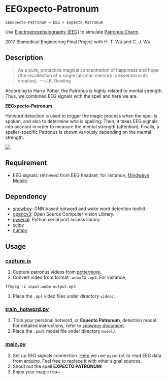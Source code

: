 # EEGxpecto-Patronum

    EEGxpecto-Patronum = EEG + Expecto Patronum

Use [Electroencephalography (EEG)](https://en.wikipedia.org/wiki/Electroencephalography) to simulate [Patronus Charm](https://www.pottermore.com/writing-by-jk-rowling/patronus-charm).

2017 Biomedical Engineering Final Project with H. T. Wu and C. J. Wu.

## Description
> As a pure, protective magical concentration of happiness and hope (the recollection of a single talisman memory is essential in its creation). ---J.K. Rowling

According to Harry Potter, the Patronus is highly related to mental strength. Thus, we combined EEG signals with the spell and here we are.

**EEGxpecto-Patronum**.

Hotword detection is used to trigger the magic process when the spell is spoken, and also to determine who is spelling. Then, it takes EEG signals into account in order to measure the mental strength (attention). Finally, a speller-specific Patronus is shown variously depending on the mental strength.

![](https://images.pottermore.com/bxd3o8b291gf/3wLCdHOmLmAmKCCyia4AQ6/528dbdf658742466c8f0c9e48aa3f602/Expecto_Patronum.gif)

## Requirement
- EEG signals: retrieved from EEG headset, for instance, [Mindwave Mobile](https://store.neurosky.com/pages/mindwave).

## Dependency
- [snowboy](https://github.com/Kitt-AI/snowboy): DNN based hotword and wake word detection toolkit.
- [opencv3](https://github.com/opencv/opencv): Open Source Computer Vision Library.
- [pyserial](https://github.com/pyserial/pyserial): Python serial port access library.
- [scipy](https://github.com/scipy/scipy)
- [numpy](https://github.com/numpy/numpy)

## Usage
### [capture.js](capture.js)
1. Capture patronus videos from [pottermore](https://my.pottermore.com/patronus).
2. Convert video from format `.webm` to `.mp4`. For instance,
```
ffmpeg -i input.webm output.mp4
```
3. Place the `.mp4` video files under directory `video/`.

### [train_hotword.py](train_hotword.py)
1. Train your personal hotword, or **Expecto Patronum**, detection model. For detailed instructions, refer to [snowboy document](http://docs.kitt.ai/snowboy/#api-v1-train).
2. Place the `.pmdl` model file under directory `model/`.

### [main.py](main.py)
1. Set up EEG signals connection. [Here](main.py#L35-L46) we use `pyserial` to read EEG data from arduino. Feel free to replace it with other signal sources.
2. Shout out the spell **EXPECTO PATRONUM**!
3. Enjoy your magic trip~
